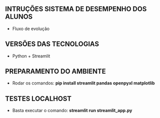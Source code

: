 ## INTRUÇÕES SISTEMA DE DESEMPENHO DOS ALUNOS

* Fluxo de evolução

## VERSÕES DAS TECNOLOGIAS

* Python + Streamlit

## PREPARAMENTO DO AMBIENTE

* Rodar os comandos: **pip install streamlit pandas openpyxl matplotlib**

## TESTES LOCALHOST

* Basta executar o comando: **streamlit run streamlit_app.py**